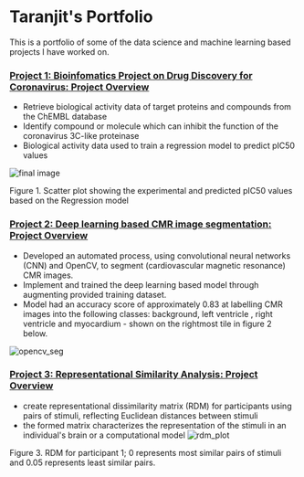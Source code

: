 # Taranjit's Portfolio # 
This is a portfolio of some of the data science and machine learning based projects I have worked on.

### [Project 1: Bioinfomatics Project on Drug Discovery for Coronavirus: Project Overview](https://github.com/Taranks7/Drug-Discovery-Data-Science-Project) ### 
- Retrieve biological activity data of target proteins and compounds from the ChEMBL database
- Identify compound or molecule which can inhibit the function of the coronavirus 3C-like proteinase
- Biological activity data used to train a regression model to predict pIC50 values

![final image](https://user-images.githubusercontent.com/74196907/103291535-e72fb780-49e3-11eb-8d6b-e56d3c05ed9a.png)

Figure 1. Scatter plot showing the experimental and predicted pIC50 values based on the Regression model 
<br/>

### [Project 2: Deep learning based CMR image segmentation: Project Overview](https://github.com/Taranks7/OpenCV_segmentation) ### 
- Developed an automated process, using convolutional neural networks (CNN) and OpenCV, to segment (cardiovascular magnetic resonance) CMR images.
- Implement and trained the deep learning based model through augmenting provided training dataset.
- Model had an accuracy score of approximately 0.83 at labelling CMR images into the following classes: background, left ventricle , right ventricle and myocardium - shown on the rightmost tile in figure 2 below. 

![opencv_seg](https://user-images.githubusercontent.com/74196907/102830431-345aca80-43e1-11eb-807f-711e7d297f04.png)
<br/>


### [Project 3: Representational Similarity Analysis: Project Overview](https://github.com/Taranks7/RDM_researchproject) ### 

- create representational dissimilarity matrix (RDM) for participants using pairs of stimuli, reflecting Euclidean distances between stimuli
- the formed matrix characterizes the representation of the stimuli in an individual's brain or a computational model
![rdm_plot](https://user-images.githubusercontent.com/74196907/103173524-8e311980-4853-11eb-991a-addce9202bbf.png) 

Figure 3. RDM for participant 1; 0 represents most similar pairs of stimuli and 0.05 represents least similar pairs. 
